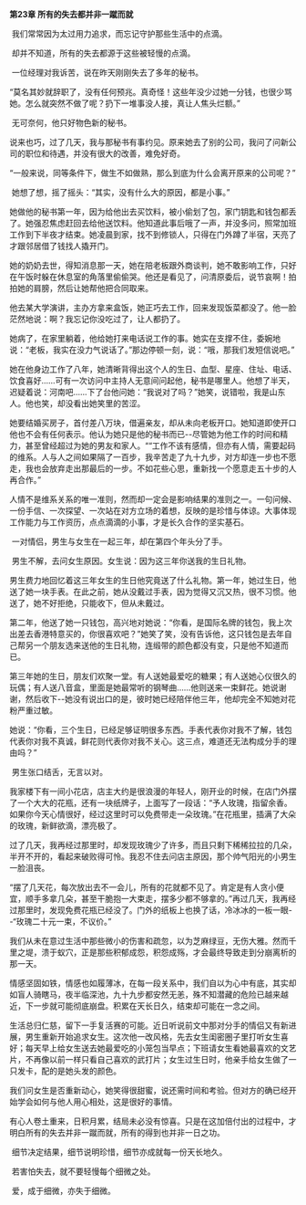 **第23章 所有的失去都并非一蹴而就**

​    我们常常因为太过用力追求，而忘记守护那些生活中的点滴。 

​    却并不知道，所有的失去都源于这些被轻慢的点滴。 

​    一位经理对我诉苦，说在昨天刚刚失去了多年的秘书。 

​    “莫名其妙就辞职了，没有任何预兆。真奇怪！这些年没少过她一分钱，也很少骂她。怎么就突然不做了呢？扔下一堆事没人接，真让人焦头烂额。” 

​    无可奈何，他只好物色新的秘书。 

​    说来也巧，过了几天，我与那秘书有事约见。原来她去了别的公司，我问了问新公司的职位和待遇，并没有很大的改善，难免好奇。 

​    “一般来说，同等条件下，做生不如做熟，那么到底为什么会离开原来的公司呢？” 

​    她想了想，摇了摇头：“其实，没有什么大的原因，都是小事。” 

​    她做他的秘书第一年，因为给他出去买饮料，被小偷划了包，家门钥匙和钱包都丢了。她强忍焦虑赶回去给他送饮料。他知道此事后哦了一声，并没多问，照常加班工作到下半夜才结束。她凌晨到家，找不到修锁人，只得在门外蹲了半宿，天亮了才跟邻居借了钱找人撬开门。 

​    她的奶奶去世，得知消息那一天，她在陪老板跟外商谈判，她不敢影响工作，只好在午饭时躲在休息室的角落里偷偷哭。他还是看见了，问清原委后，说节哀啊！拍拍她的肩膀，然后让她帮他把合同取来。 

​    他去某大学演讲，主办方拿来盒饭，她正巧去工作，回来发现饭菜都没了。他一脸茫然地说：啊？我忘记你没吃过了，让人都扔了。 

​    她病了，在家里躺着，他给她打来电话说工作的事。她实在支撑不住，委婉地说：“老板，我实在没力气说话了。”那边停顿一刻，说：“哦，那我们发短信说吧。” 

​    她在他身边工作了八年，她清晰背得出这个人的生日、血型、星座、住址、电话、饮食喜好……可有一次访问中主持人无意间问起他，秘书是哪里人。他想了半天，迟疑着说：河南吧……下了台他问她：“我说对了吗？”她笑，说错啦，我是山东人。他也笑，却没看出她笑里的苦涩。 

​    她要结婚买房子，首付差八万块，借遍亲友，却从未向老板开口。她知道即使开口他也不会有任何表示。他认为她只是他的秘书而已--尽管她为他工作的时间和精力，甚至曾经超过为她的男友和家人。““工作不该有感情，但亦有人情，需要起码的维系。人与人之间如果隔了一百步，我辛苦走了九十九步，对方却连一步也不愿走，我也会放弃走出那最后的一步。不如花些心思，重新找一个愿意走五十步的人再合作。” 

​    人情不是维系关系的唯一准则，然而却一定会是影响结果的准则之一。一句问候、一份手信、一次探望、一次站在对方立场的着想，反映的是珍惜与体谅。大事体现工作能力与工作资历，点点滴滴的小事，才是长久合作的坚实基石。 

​    一对情侣，男生与女生在一起三年，却在第四个年头分了手。 

​    男生不解，去问女生原因。女生说：因为这三年你送我的生日礼物。 

​    男生费力地回忆着这三年女生的生日他究竟送了什么礼物。第一年，她过生日，他送了她一块手表。在此之前，她从没戴过手表，因为觉得又沉又热，很不习惯。他送了，她不好拒绝，只能收下，但从未戴过。 

​    第二年，他送了她一只钱包，高兴地对她说：“你看，是国际名牌的钱包，我上次出差去香港特意买的，你很喜欢吧？”她笑了笑，没有告诉他，这只钱包是去年自己帮另一个朋友选来送他的生日礼物，连缎带的颜色都没有变，只是他不知道而已。 

​    第三年她的生日，朋友们欢聚一堂。有人送她最爱吃的糖果；有人送她心仪很久的玩偶；有人送八音盒，里面是她最常听的钢琴曲……他则送来一束鲜花。她说谢谢，然后收下--她没有说出口的是，彼时她已经陪伴他三年，他却完全不知她对花粉严重过敏。 

​    她说：“你看，三个生日，已经足够证明很多东西。手表代表你对我不了解，钱包代表你对我不真诚，鲜花则代表你对我不关心。这三点，难道还无法构成分手的理由吗？” 

​    男生张口结舌，无言以对。 

​    我家楼下有一间小花店，店主大约是很浪漫的年轻人，刚开业的时候，在店门外摆了一个大大的花瓶，还有一块纸牌子，上面写了一段话：“予人玫瑰，指留余香。如果你今天心情很好，经过这里时可以免费带走一朵玫瑰。”在花瓶里，插满了大朵的玫瑰，新鲜欲滴，漂亮极了。 

​    过了几天，我再经过那里时，却发现玫瑰少了许多，而且只剩下稀稀拉拉的几朵，半开不开的，看起来破败得可怜。我忍不住去问店主原因，那个帅气阳光的小男生一脸沮丧。 

​    “摆了几天花，每次放出去不一会儿，所有的花就都不见了。肯定是有人贪小便宜，顺手多拿几朵，甚至干脆抱一大束走，摆多少都不够拿的。”再过几天，我再经过那里时，发现免费花瓶已经没了。门外的纸板上也换了话，冷冰冰的一板一眼--“玫瑰二十元一束，不议价。” 

​    我们从未在意过生活中那些微小的伤害和疏忽，以为芝麻绿豆，无伤大雅。然而千里之堤，溃于蚁穴，正是那些积郁成怨，积怨成殇，才会最终导致走到分崩离析的那一天。 

​    情感坚固如铁，情感也如履薄冰，在每一段关系中，我们自以为心中有底，其实却如盲人骑瞎马，夜半临深池，九十九步都安然无恙，殊不知潜藏的危险已越来越近，下一步就可能彻底崩盘。积累在天长日久，结束却可能在一念之间。 

​    生活总归仁慈，留下一手复活赛的可能。近日听说前文中那对分手的情侣又有新进展，男生重新开始追求女生。这次他一改风格，先去女生闺密圈子里打听女生喜好；每天早上给女生送去她最爱吃的小笼包当早点；下班请女生看她最喜欢的文艺片，不再像以前一样只看自己喜欢的武打片；女生过生日时，他亲手给女生做了一只发卡，配的是她头发的颜色。 

​    我们问女生是否重新动心，她笑得很甜蜜，说还需时间和考验。但对方的确已经开始学会如何与他人用心相处，这是很好的事情。 

​    有心人卷土重来，日积月累，结局未必没有惊喜。只是在这加倍付出的过程中，才明白所有的失去并非一蹴而就，所有的得到也并非一日之功。 

​    细节决定结果，细节说明珍惜，细节亦成就每一份天长地久。 

​    若害怕失去，就不要轻慢每个细微之处。 

​    爱，成于细微，亦失于细微。  